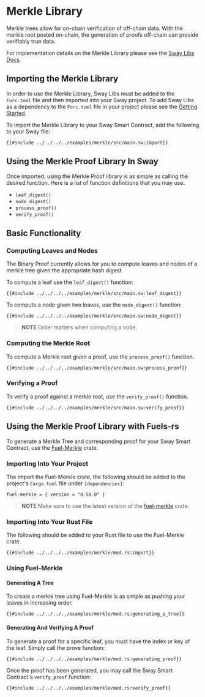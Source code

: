# Merkle Library

Merkle trees allow for on-chain verification of off-chain data. With the merkle root posted on-chain, the generation of proofs off-chain can provide verifiably true data.

For implementation details on the Merkle Library please see the [Sway Libs Docs](https://fuellabs.github.io/sway-libs/master/sway_libs/merkle/index.html).

## Importing the Merkle Library

In order to use the Merkle Library, Sway Libs must be added to the `Forc.toml` file and then imported into your Sway project. To add Sway Libs as a dependency to the `Forc.toml` file in your project please see the [Getting Started](../getting_started/index.md).

To import the Merkle Library to your Sway Smart Contract, add the following to your Sway file:

```sway
{{#include ../../../../examples/merkle/src/main.sw:import}}
```

## Using the Merkle Proof Library In Sway

Once imported, using the Merkle Proof library is as simple as calling the desired function. Here is a list of function definitions that you may use.

- `leaf_digest()`
- `node_digest()`
- `process_proof()`
- `verify_proof()`

## Basic Functionality

### Computing Leaves and Nodes

The Binary Proof currently allows for you to compute leaves and nodes of a merkle tree given the appropriate hash digest.

To compute a leaf use the `leaf_digest()` function:

```sway
{{#include ../../../../examples/merkle/src/main.sw:leaf_digest}}
```

To compute a node given two leaves, use the `node_digest()` function:

```sway
{{#include ../../../../examples/merkle/src/main.sw:node_digest}}
```

> **NOTE** Order matters when computing a node.

### Computing the Merkle Root

To compute a Merkle root given a proof, use the `process_proof()` function.

```sway
{{#include ../../../../examples/merkle/src/main.sw:process_proof}}
```

### Verifying a Proof

To verify a proof against a merkle root, use the `verify_proof()` function.

```sway
{{#include ../../../../examples/merkle/src/main.sw:verify_proof}}
```

## Using the Merkle Proof Library with Fuels-rs

To generate a Merkle Tree and corresponding proof for your Sway Smart Contract, use the [Fuel-Merkle](https://github.com/FuelLabs/fuel-vm/tree/master/fuel-merkle) crate.

### Importing Into Your Project

The import the Fuel-Merkle crate, the following should be added to the project's `Cargo.toml` file under `[dependencies]`:

```sway
fuel-merkle = { version = "0.50.0" }
```

> **NOTE** Make sure to use the latest version of the [fuel-merkle](https://crates.io/crates/fuel-merkle) crate.

### Importing Into Your Rust File

The following should be added to your Rust file to use the Fuel-Merkle crate.

```sway
{{#include ../../../../examples/merkle/mod.rs:import}}
```

### Using Fuel-Merkle

#### Generating A Tree

To create a merkle tree using Fuel-Merkle is as simple as pushing your leaves in increasing order.

```sway
{{#include ../../../../examples/merkle/mod.rs:generating_a_tree}}
```

#### Generating And Verifying A Proof

To generate a proof for a specific leaf, you must have the index or key of the leaf. Simply call the prove function:

```sway
{{#include ../../../../examples/merkle/mod.rs:generating_proof}}
```

Once the proof has been generated, you may call the Sway Smart Contract's `verify_proof` function:

```sway
{{#include ../../../../examples/merkle/mod.rs:verify_proof}}
```
